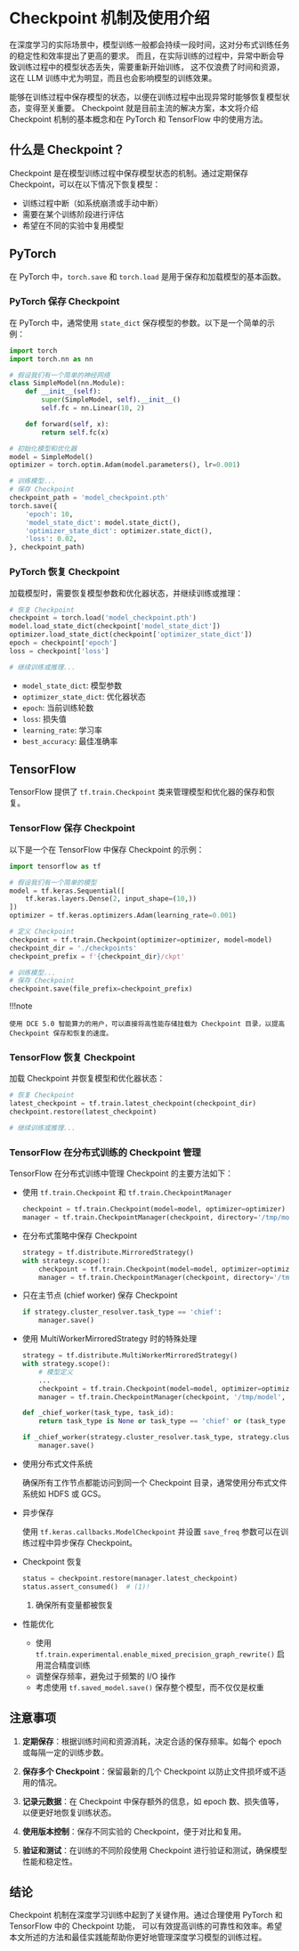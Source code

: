 # Checkpoint 机制及使用介绍

在深度学习的实际场景中，模型训练一般都会持续一段时间，这对分布式训练任务的稳定性和效率提出了更高的要求。
而且，在实际训练的过程中，异常中断会导致训练过程中的模型状态丢失，需要重新开始训练，
这不仅浪费了时间和资源，这在 LLM 训练中尤为明显，而且也会影响模型的训练效果。

能够在训练过程中保存模型的状态，以便在训练过程中出现异常时能够恢复模型状态，变得至关重要。
Checkpoint 就是目前主流的解决方案，本文将介绍 Checkpoint 机制的基本概念和在 PyTorch 和 TensorFlow 中的使用方法。

## 什么是 Checkpoint？

Checkpoint 是在模型训练过程中保存模型状态的机制。通过定期保存 Checkpoint，可以在以下情况下恢复模型：

- 训练过程中断（如系统崩溃或手动中断）
- 需要在某个训练阶段进行评估
- 希望在不同的实验中复用模型

## PyTorch

在 PyTorch 中，`torch.save` 和 `torch.load` 是用于保存和加载模型的基本函数。

### PyTorch 保存 Checkpoint

在 PyTorch 中，通常使用 `state_dict` 保存模型的参数。以下是一个简单的示例：

```python
import torch
import torch.nn as nn

# 假设我们有一个简单的神经网络
class SimpleModel(nn.Module):
    def __init__(self):
        super(SimpleModel, self).__init__()
        self.fc = nn.Linear(10, 2)

    def forward(self, x):
        return self.fc(x)

# 初始化模型和优化器
model = SimpleModel()
optimizer = torch.optim.Adam(model.parameters(), lr=0.001)

# 训练模型...
# 保存 Checkpoint
checkpoint_path = 'model_checkpoint.pth'
torch.save({
    'epoch': 10,
    'model_state_dict': model.state_dict(),
    'optimizer_state_dict': optimizer.state_dict(),
    'loss': 0.02,
}, checkpoint_path)
```

### PyTorch 恢复 Checkpoint

加载模型时，需要恢复模型参数和优化器状态，并继续训练或推理：

```python
# 恢复 Checkpoint
checkpoint = torch.load('model_checkpoint.pth')
model.load_state_dict(checkpoint['model_state_dict'])
optimizer.load_state_dict(checkpoint['optimizer_state_dict'])
epoch = checkpoint['epoch']
loss = checkpoint['loss']

# 继续训练或推理...
```

- `model_state_dict`: 模型参数
- `optimizer_state_dict`: 优化器状态
- `epoch`: 当前训练轮数
- `loss`: 损失值
- `learning_rate`: 学习率
- `best_accuracy`: 最佳准确率

## TensorFlow

TensorFlow 提供了 `tf.train.Checkpoint` 类来管理模型和优化器的保存和恢复。

### TensorFlow 保存 Checkpoint

以下是一个在 TensorFlow 中保存 Checkpoint 的示例：

```python
import tensorflow as tf

# 假设我们有一个简单的模型
model = tf.keras.Sequential([
    tf.keras.layers.Dense(2, input_shape=(10,))
])
optimizer = tf.keras.optimizers.Adam(learning_rate=0.001)

# 定义 Checkpoint
checkpoint = tf.train.Checkpoint(optimizer=optimizer, model=model)
checkpoint_dir = './checkpoints'
checkpoint_prefix = f'{checkpoint_dir}/ckpt'

# 训练模型...
# 保存 Checkpoint
checkpoint.save(file_prefix=checkpoint_prefix)
```

!!!note

    使用 DCE 5.0 智能算力的用户，可以直接将高性能存储挂载为 Checkpoint 目录，以提高 Checkpoint 保存和恢复的速度。

### TensorFlow 恢复 Checkpoint

加载 Checkpoint 并恢复模型和优化器状态：

```python
# 恢复 Checkpoint
latest_checkpoint = tf.train.latest_checkpoint(checkpoint_dir)
checkpoint.restore(latest_checkpoint)

# 继续训练或推理...
```

### TensorFlow 在分布式训练的 Checkpoint 管理

TensorFlow 在分布式训练中管理 Checkpoint 的主要方法如下：

- 使用 `tf.train.Checkpoint` 和 `tf.train.CheckpointManager`

    ```python
    checkpoint = tf.train.Checkpoint(model=model, optimizer=optimizer)
    manager = tf.train.CheckpointManager(checkpoint, directory='/tmp/model', max_to_keep=3)
    ```

- 在分布式策略中保存 Checkpoint

    ```python
    strategy = tf.distribute.MirroredStrategy()
    with strategy.scope():
        checkpoint = tf.train.Checkpoint(model=model, optimizer=optimizer)
        manager = tf.train.CheckpointManager(checkpoint, directory='/tmp/model', max_to_keep=3)
    ```

- 只在主节点 (chief worker) 保存 Checkpoint

    ```python
    if strategy.cluster_resolver.task_type == 'chief':
        manager.save()
    ```

- 使用 MultiWorkerMirroredStrategy 时的特殊处理

    ```python
    strategy = tf.distribute.MultiWorkerMirroredStrategy()
    with strategy.scope():
        # 模型定义
        ...
        checkpoint = tf.train.Checkpoint(model=model, optimizer=optimizer)
        manager = tf.train.CheckpointManager(checkpoint, '/tmp/model', max_to_keep=3)
    
    def _chief_worker(task_type, task_id):
        return task_type is None or task_type == 'chief' or (task_type == 'worker' and task_id == 0)
    
    if _chief_worker(strategy.cluster_resolver.task_type, strategy.cluster_resolver.task_id):
        manager.save()
    ```

- 使用分布式文件系统

    确保所有工作节点都能访问到同一个 Checkpoint 目录，通常使用分布式文件系统如 HDFS 或 GCS。

- 异步保存

    使用 `tf.keras.callbacks.ModelCheckpoint` 并设置 `save_freq` 参数可以在训练过程中异步保存 Checkpoint。

- Checkpoint 恢复

    ```python
    status = checkpoint.restore(manager.latest_checkpoint)
    status.assert_consumed()  # (1)!
    ```

    1. 确保所有变量都被恢复

- 性能优化

    - 使用 `tf.train.experimental.enable_mixed_precision_graph_rewrite()` 启用混合精度训练
    - 调整保存频率，避免过于频繁的 I/O 操作
    - 考虑使用 `tf.saved_model.save()` 保存整个模型，而不仅仅是权重

## 注意事项

1. **定期保存**：根据训练时间和资源消耗，决定合适的保存频率。如每个 epoch 或每隔一定的训练步数。

2. **保存多个 Checkpoint**：保留最新的几个 Checkpoint 以防止文件损坏或不适用的情况。

3. **记录元数据**：在 Checkpoint 中保存额外的信息，如 epoch 数、损失值等，以便更好地恢复训练状态。

4. **使用版本控制**：保存不同实验的 Checkpoint，便于对比和复用。

5. **验证和测试**：在训练的不同阶段使用 Checkpoint 进行验证和测试，确保模型性能和稳定性。

## 结论

Checkpoint 机制在深度学习训练中起到了关键作用。通过合理使用 PyTorch 和 TensorFlow 中的 Checkpoint 功能，
可以有效提高训练的可靠性和效率。希望本文所述的方法和最佳实践能帮助你更好地管理深度学习模型的训练过程。
